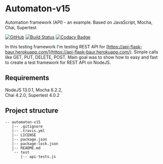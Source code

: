 # Automaton-v15

Automation framework (API) - an example. Based on JavaScript, Mocha, Chai, Supertest

[![GitHub](https://img.shields.io/github/license/mashape/apistatus.svg)](https://github.com/BurhanH/automaton-v15/blob/master/LICENSE)
[![Build Status](https://travis-ci.org/BurhanH/Automaton-v15.svg?branch=master)](https://travis-ci.org/BurhanH/Automaton-v15)
[![Codacy Badge](https://api.codacy.com/project/badge/Grade/7878cfa169c946aabd4899e85ff0f119)](https://www.codacy.com/manual/BurhanH/Automaton-v15?utm_source=github.com&amp;utm_medium=referral&amp;utm_content=BurhanH/Automaton-v15&amp;utm_campaign=Badge_Grade)

In this testing framework I'm testing REST API for [https://api-flask-baur.herokuapp.com/](https://api-flask-baur.herokuapp.com/). Simple calls like GET, PUT, DELETE, POST.
Main goal was to show how to easy and fast to create a test framework for REST API on NodeJS. 

## Requirements
NodeJS 13.0.1, Mocha 6.2.2, <br>
Chai 4.2.0, Supertest 4.0.2 <br>

## Project structure
```text
-- automaton-v15
   |-- .gitignore
   |-- .travis.yml
   |-- LICENSE
   |-- package.json
   |-- package-lock.json
   |-- README.md
   `-- test
       |-- api-tests.js
```
